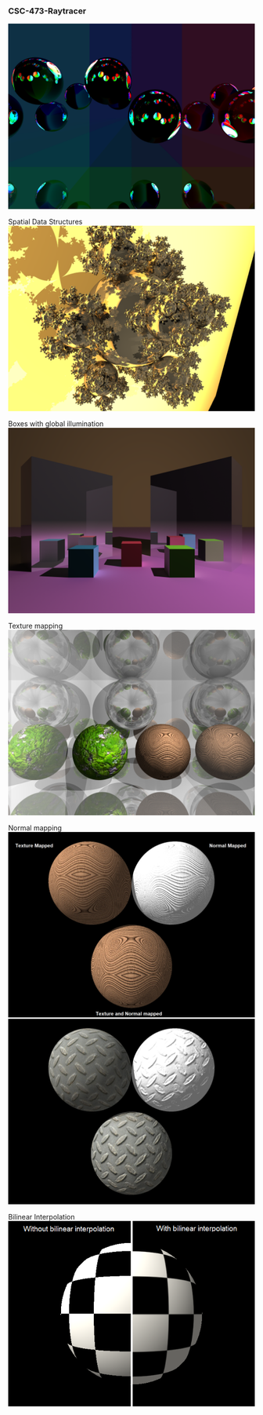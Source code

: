 ### CSC-473-Raytracer

![myPlanes](output/myPlanes2.png)

Spatial Data Structures
![balls](output/balls2.png)

Boxes with global illumination
![boxes](output/boxgi.png)

Texture mapping
![texture](output/texture.png)

Normal mapping
![norm](output/norm.png)
![norm1](output/norm1.png)

Bilinear Interpolation
![bi](output/bi.png)



